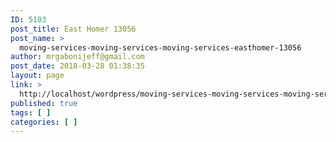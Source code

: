 ```yaml
---
ID: 5103
post_title: East Homer 13056
post_name: >
  moving-services-moving-services-moving-services-easthomer-13056
author: mrgabonijeff@gmail.com
post_date: 2018-03-28 01:38:35
layout: page
link: >
  http://localhost/wordpress/moving-services-moving-services-moving-services-easthomer-13056/
published: true
tags: [ ]
categories: [ ]
---
```

